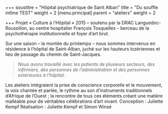 +++
soustitre = "Hôpital psychiatrique de Saint Alban"
title = "Du souffle intîme TEST"
weight = 2
[menu.principal]
parent = "ateliers"
weight = 2

+++
Projet « Culture à l’Hôpital » 2015 – soutenu par la DRAC Languedoc-Roussillon, au centre hospitalier François Tosquelles – berceau de la psychothérapie institutionnelle et foyer d’art brut. 

Sur une saison – la montée du printemps – nous sommes intervenus en résidence à l’hôpital de Saint-Alban, juché sur les hauteurs lozériennes et lieu de passage du chemin de Saint-Jacques.

> *Nous avons travaillé avec les patients de plusieurs secteurs, des infirmiers, des personnes de l’administration et des personnes extérieures à l’hôpital.*

Les ateliers intégraient la prise de conscience corporelle et le mouvement, la voix chantée et parlée, le rythme au son d’instruments traditionnels d’Afrique de l’Ouest ; la rencontre de tous ces éléments créant une matière malléable pour de véritables célébrations d’art vivant.
Conception : Juliette Kempf
Réalisation : Juliette Kempf et Simon Winsé

